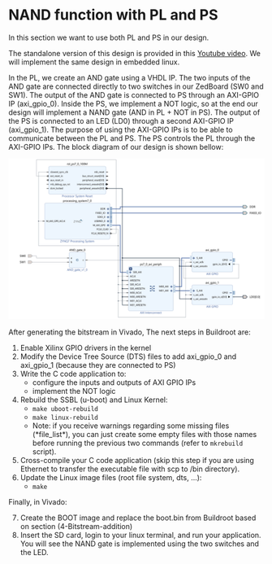 # NAND function with PL and PS

In this section we want to use both PL and PS in our design. 

The standalone version of this design is provided in this [Youtube video](https://www.youtube.com/watch?v=_odNhKOZjEo&list=PLvZ6Lqw37k_EqcWXARuVN2ijjnxvW2P3Z&index=3). We will implement the same design in embedded linux.

In the PL, we create an AND gate using a VHDL IP. The two inputs of the AND gate are connected directly to two switches in our ZedBoard (SW0 and SW1). The output of the AND gate is connected to PS through an AXI-GPIO IP (axi_gpio_0). Inside the PS, we implement a NOT logic, so at the end our design will implement a NAND gate (AND in PL + NOT in PS). The output of the PS is connected to an LED (LD0) through a second AXI-GPIO IP (axi_gpio_1). The purpose of using the AXI-GPIO IPs is to be able to communicate between the PL and PS. The PS controls the PL through the AXI-GPIO IPs. The block diagram of our design is shown bellow:

![Vivado NAND block diagram](https://github.com/Amir-Mansoori/Embedded-Linux-ZedBoard-Buildroot/blob/main/Images/Vivado_NAND.png)

After generating the bitstream in Vivado, The next steps in Buildroot are:

1. Enable Xilinx GPIO drivers in the kernel
2. Modify the Device Tree Source (DTS) files to add axi_gpio_0 and axi_gpio_1 (because they are connected to PS)
3. Write the C code application to:
   - configure the inputs and outputs of AXI GPIO IPs
   - implement the NOT logic
4. Rebuild the SSBL (u-boot) and Linux Kernel:
   - `make uboot-rebuild`
   - `make linux-rebuild`
   - Note: if you receive warnings regarding some missing files (\*file_list\*), you can just create some empty files with those names before running the previous two commands (refer to `mkrebuild` script).
5. Cross-compile your C code application (skip this step if you are using Ethernet to transfer the executable file with scp to /bin directory).
6. Update the Linux image files (root file system, dts, ...):
   - `make`

Finally, in Vivado:

7. Create the BOOT image and replace the boot.bin from Buildroot based on section (4-Bitstream-addition)
8. Insert the SD card, login to your linux terminal, and run your application. You will see the NAND gate is implemented using the two switches and the LED.

